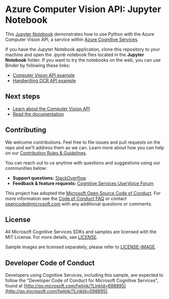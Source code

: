 # Azure Computer Vision API: Jupyter Notebook

This [Jupyter Notebook](<http://jupyter.org/>) demonstrates how to use Python with the Azure Computer Vision API, a service within [Azure Cognitive Services](https://www.microsoft.com/cognitive-services).

If you have the Jupyter Notebook application, clone this repository to your machine and open the *.ipynb* notebook files located in the **Jupyter Notebook** folder. If you want to try the notebooks on the web, you can use Binder by following these links:
* [Computer Vision API example](https://mybinder.org/v2/gh/microsoft/Cognitive-Vision-Python/master?filepath=Jupyter%20Notebook/Computer%20Vision%20API%20Example.ipynb)
* [Handwriting OCR API example](https://mybinder.org/v2/gh/microsoft/Cognitive-Vision-Python/master?filepath=Jupyter%20Notebook/Handwriting%20OCR%20API%20Example.ipynb)

## Next steps
* [Learn about the Computer Vision API](https://azure.microsoft.com/services/cognitive-services/computer-vision/)
* [Read the documentation](https://docs.microsoft.com/azure/cognitive-services/computer-vision/)

## Contributing
We welcome contributions. Feel free to file issues and pull requests on the repo and we'll address them as we can. Learn more about how you can help on our [Contribution Rules & Guidelines](</CONTRIBUTING.md>).

You can reach out to us anytime with questions and suggestions using our communities below:
 - **Support questions:** [StackOverflow](<https://stackoverflow.com/questions/tagged/microsoft-cognitive>)
 - **Feedback & feature requests:** [Cognitive Services UserVoice Forum](<https://cognitive.uservoice.com>)

This project has adopted the [Microsoft Open Source Code of Conduct](https://opensource.microsoft.com/codeofconduct/). For more information see the [Code of Conduct FAQ](https://opensource.microsoft.com/codeofconduct/faq/) or contact [opencode@microsoft.com](mailto:opencode@microsoft.com) with any additional questions or comments.

## License
All Microsoft Cognitive Services SDKs and samples are licensed with the MIT License. For more details, see
[LICENSE](</LICENSE.md>).

Sample images are licensed separately, please refer to [LICENSE-IMAGE](</LICENSE-IMAGE.md>).


## Developer Code of Conduct
Developers using Cognitive Services, including this sample, are expected to follow the "Developer Code of Conduct for Microsoft Cognitive Services", found at [http://go.microsoft.com/fwlink/?LinkId=698895](http://go.microsoft.com/fwlink/?LinkId=698895).
